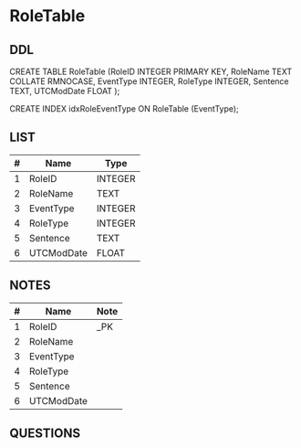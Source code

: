 # RoleTable

## DDL

CREATE TABLE RoleTable (RoleID INTEGER PRIMARY KEY, RoleName TEXT COLLATE RMNOCASE, EventType INTEGER, RoleType INTEGER, Sentence TEXT, UTCModDate FLOAT );

CREATE INDEX idxRoleEventType ON RoleTable (EventType);

## LIST

| #  | Name          | Type      |
|----|---------------|-----------|
| 1  | RoleID        | INTEGER
| 2  | RoleName      | TEXT
| 3  | EventType     | INTEGER
| 4  | RoleType      | INTEGER
| 5  | Sentence      | TEXT
| 6  | UTCModDate    | FLOAT

## NOTES

| #  | Name          | Note      |
|----|---------------|-----------|
| 1  | RoleID        | _PK
| 2  | RoleName      | 
| 3  | EventType     | 
| 4  | RoleType      | 
| 5  | Sentence      | 
| 6  | UTCModDate    | 

## QUESTIONS
